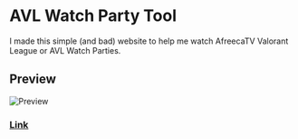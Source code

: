 # AVL Watch Party Tool

I made this simple (and bad) website to help me watch AfreecaTV Valorant League or AVL Watch Parties.

## Preview

![Preview](https://imgur.com/t5LSJSy.png)
### [Link](https://escaleirex.github.io/AVL-Watch-Party-Tool/Chat)

